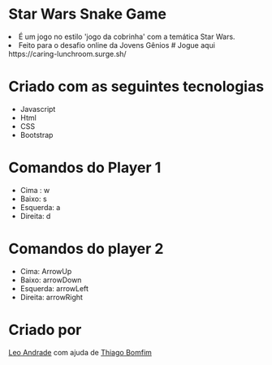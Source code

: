 # Star Wars Snake Game
<li>É um jogo no estilo 'jogo da cobrinha' com a temática Star Wars.
<li>Feito para o desafio online da Jovens Gênios
# Jogue aqui
  https://caring-lunchroom.surge.sh/

# Criado com as seguintes tecnologias
* Javascript
* Html
* CSS
* Bootstrap

# Comandos do Player 1
* Cima : w
* Baixo: s
* Esquerda: a
* Direita: d

# Comandos do player 2
* Cima: ArrowUp
* Baixo: arrowDown
* Esquerda: arrowLeft
* Direita: arrowRight

# Criado por
[Leo Andrade](https://github.com/leoramos182) com ajuda de [Thiago Bomfim](https://github.com/BomfimThiago)
